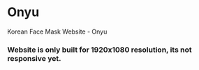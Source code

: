 # Onyu
Korean Face Mask Website - Onyu

### Website is only built for 1920x1080 resolution, its not responsive yet.
